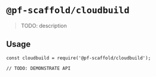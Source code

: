 # `@pf-scaffold/cloudbuild`

> TODO: description

## Usage

```
const cloudbuild = require('@pf-scaffold/cloudbuild');

// TODO: DEMONSTRATE API
```
